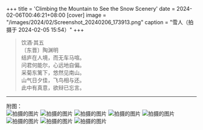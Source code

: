 +++
title = 'Climbing the Mountain to See the Snow Scenery'
date = 2024-02-06T00:46:21+08:00
[cover]
image = "/images/2024/02/Screenshot_20240206_173913.png"
caption = "雪人（拍摄于 2024-02-05 15:54）"
+++
> 饮酒·其五  
〔东晋〕陶渊明  
结庐在人境，而无车马喧。  
问君何能尔，心远地自偏。  
采菊东篱下，悠然见南山。  
山气日夕佳，飞鸟相与还。  
此中有真意，欲辩已忘言。
---
附图：  
![拍摄的图片](/images/2024/02/PXL_20240205_160629388.MV.jpg "拍摄于 2024-02-05 16:06 ")
![拍摄的图片](/images/2024/02/IMG_20240205_160818.jpg "拍摄于 2024-02-05 16:08 ")
![拍摄的图片](/images/2024/02/PXL_20240205_165827430.jpg "拍摄于 2024-02-05 16:58 ")
![拍摄的图片](/images/2024/02/PXL_20240205_170504143.MV.jpg "拍摄于 2024-02-05 17:05 ")
![拍摄的图片](/images/2024/02/IMG_20240205_172001.jpg "拍摄于 2024-02-05 17:20 ")
![拍摄的图片](/images/2024/02/IMG_20240205_174704.jpg "拍摄于 2024-02-05 17:47 ")
![拍摄的图片](/images/2024/02/photo_2024-02-06_17-44-40.jpg "拍摄于 2024-02-05 17:47 ")
![拍摄的图片](/images/2024/02/photo_2024-02-06_17-44-39.jpg "拍摄于 2024-02-05 17:48 ")